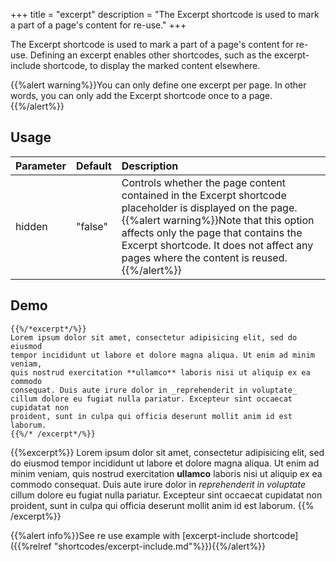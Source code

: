 +++
title = "excerpt"
description = "The Excerpt shortcode is used to mark a part of a page's content for re-use."
+++

The Excerpt shortcode is used to mark a part of a page's content for re-use. Defining an excerpt enables other shortcodes, such as the excerpt-include shortcode, to display the marked content elsewhere.

{{%alert warning%}}You can only define one excerpt per page. In other words, you can only add the Excerpt shortcode once to a page.{{%/alert%}}


## Usage

| Parameter | Default | Description |
|:--|:--|:--|
| hidden | "false" | Controls whether the page content contained in the Excerpt shortcode placeholder is displayed on the page.{{%alert warning%}}Note that this option affects only the page that contains the Excerpt shortcode. It does not affect any pages where the content is reused.{{%/alert%}} |

## Demo

    {{%/*excerpt*/%}}
    Lorem ipsum dolor sit amet, consectetur adipisicing elit, sed do eiusmod
    tempor incididunt ut labore et dolore magna aliqua. Ut enim ad minim veniam,
    quis nostrud exercitation **ullamco** laboris nisi ut aliquip ex ea commodo
    consequat. Duis aute irure dolor in _reprehenderit in voluptate_
    cillum dolore eu fugiat nulla pariatur. Excepteur sint occaecat cupidatat non
    proident, sunt in culpa qui officia deserunt mollit anim id est laborum.
    {{%/* /excerpt*/%}}

{{%excerpt%}}
Lorem ipsum dolor sit amet, consectetur adipisicing elit, sed do eiusmod
tempor incididunt ut labore et dolore magna aliqua. Ut enim ad minim veniam,
quis nostrud exercitation **ullamco** laboris nisi ut aliquip ex ea commodo
consequat. Duis aute irure dolor in _reprehenderit in voluptate_
cillum dolore eu fugiat nulla pariatur. Excepteur sint occaecat cupidatat non
proident, sunt in culpa qui officia deserunt mollit anim id est laborum.
{{% /excerpt%}}



{{%alert info%}}See re use example with [excerpt-include shortcode]({{%relref "shortcodes/excerpt-include.md"%}}){{%/alert%}}
